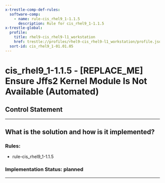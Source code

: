```yaml
---
x-trestle-comp-def-rules:
  software-comp:
    - name: rule-cis_rhel9_1-1.1.5
      description: Rule for cis_rhel9_1-1.1.5
x-trestle-global:
  profile:
    title: rhel9-cis_rhel9-l1_workstation
    href: trestle://profiles/rhel9-cis_rhel9-l1_workstation/profile.json
  sort-id: cis_rhel9_1-01.01.05
---
```


# cis_rhel9_1-1.1.5 - \[REPLACE_ME\] Ensure Jffs2 Kernel Module Is Not Available (Automated)

## Control Statement

______________________________________________________________________

## What is the solution and how is it implemented?

<!-- For implementation status enter one of: implemented, partial, planned, alternative, not-applicable -->

<!-- Note that the list of rules under ### Rules: is read-only and changes will not be captured after assembly to JSON -->

<!-- Add control implementation description here for control: cis_rhel9_1-1.1.5 -->

### Rules:

  - rule-cis_rhel9_1-1.1.5

### Implementation Status: planned

______________________________________________________________________

